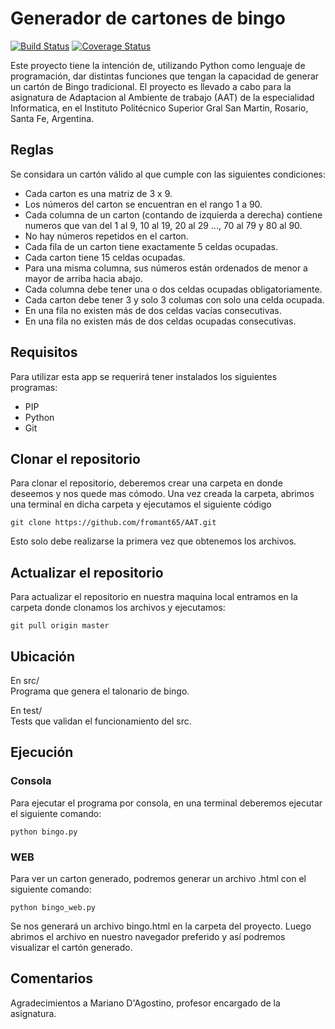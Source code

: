 # Generador de cartones de bingo

[![Build Status](https://travis-ci.com/fromant65/AAT.svg?branch=master)](https://travis-ci.com/fromant65/AAT)
[![Coverage Status](https://coveralls.io/repos/github/fromant65/AAT/badge.svg?branch=master)](https://coveralls.io/github/fromant65/AAT?branch=master)

Este proyecto tiene la intención de, utilizando Python como lenguaje de programación, dar distintas funciones que tengan la capacidad de generar un cartón de Bingo tradicional. El proyecto es llevado a cabo para la asignatura de Adaptacion al Ambiente de trabajo (AAT) de la especialidad Informatica, en el Instituto Politécnico Superior Gral San Martin, Rosario, Santa Fe, Argentina.

## Reglas
Se considara un cartón válido al que cumple con las siguientes condiciones:

* Cada carton es una matriz de 3 x 9.
* Los números del carton se encuentran en el rango 1 a 90.
* Cada columna de un carton (contando de izquierda a derecha) contiene numeros que van del 1 al 9, 10 al 19, 20 al 29 ..., 70 al 79 y 80 al 90.
* No hay números repetidos en el carton.
* Cada fila de un carton tiene exactamente 5 celdas ocupadas.
* Cada carton tiene 15 celdas ocupadas.
* Para una misma columna, sus números están ordenados de menor a mayor de arriba hacia abajo.
* Cada columna debe tener una o dos celdas ocupadas obligatoriamente.
* Cada carton debe tener 3 y solo 3 columas con solo una celda ocupada.
* En una fila no existen más de dos celdas vacías consecutivas.
* En una fila no existen más de dos celdas ocupadas consecutivas.

## Requisitos
Para utilizar esta app se requerirá tener instalados los siguientes programas:
* PIP
* Python
* Git

## Clonar el repositorio
Para clonar el repositorio, deberemos crear una carpeta en donde deseemos y nos quede mas cómodo.
Una vez creada la carpeta, abrimos una terminal en dicha carpeta y ejecutamos el siguiente código
<pre><code>git clone https://github.com/fromant65/AAT.git</pre></code>
Esto solo debe realizarse la primera vez que obtenemos los archivos.

## Actualizar el repositorio
Para actualizar el repositorio en nuestra maquina local entramos en la carpeta donde clonamos los archivos y ejecutamos:
<pre><code>git pull origin master</pre></code>

## Ubicación
En src/<br>
Programa que genera el talonario de bingo.

En test/<br>
Tests que validan el funcionamiento del src.

## Ejecución

### Consola
Para ejecutar el programa por consola, en una terminal deberemos ejecutar el siguiente comando:
<pre><code>python bingo.py</pre></code>
### WEB
Para ver un carton generado, podremos generar un archivo .html con el siguiente comando:
<pre><code>python bingo_web.py</pre></code>
Se nos generará un archivo bingo.html en la carpeta del proyecto. Luego abrimos el archivo en nuestro navegador preferido y así podremos visualizar el cartón generado.

## Comentarios 
Agradecimientos a Mariano D'Agostino, profesor encargado de la asignatura.
